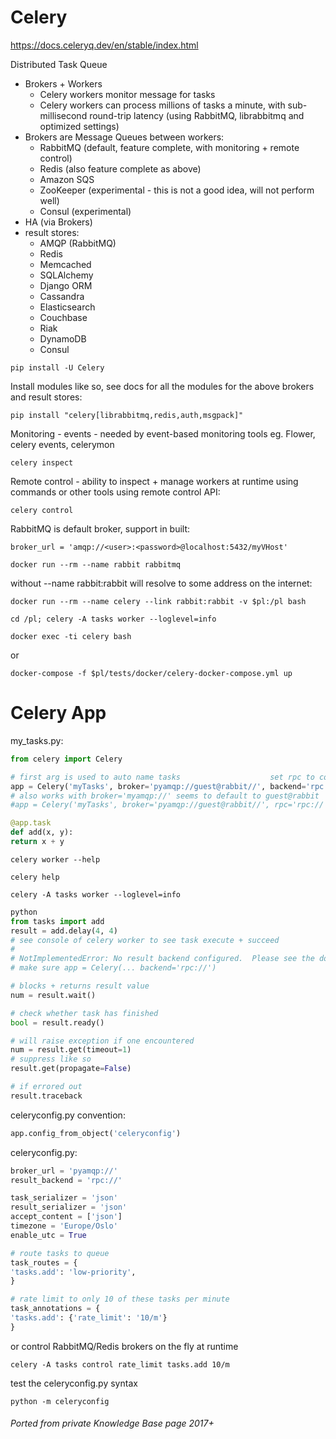 # Celery

https://docs.celeryq.dev/en/stable/index.html

Distributed Task Queue

- Brokers + Workers
  - Celery workers monitor message for tasks
  - Celery workers can process millions of tasks a minute, with sub-millisecond round-trip latency (using RabbitMQ, librabbitmq and optimized settings)
- Brokers are Message Queues between workers:
  - RabbitMQ (default, feature complete, with monitoring + remote control)
  - Redis    (also feature complete as above)
  - Amazon SQS
  - ZooKeeper (experimental - this is not a good idea, will not perform well)
  - Consul (experimental)
- HA (via Brokers)
- result stores:
  - AMQP (RabbitMQ)
  - Redis
  - Memcached
  - SQLAlchemy
  - Django ORM
  - Cassandra
  - Elasticsearch
  - Couchbase
  - Riak
  - DynamoDB
  - Consul

```shell
pip install -U Celery
```

Install modules like so, see docs for all the modules for the above brokers and result stores:

```shell
pip install "celery[librabbitmq,redis,auth,msgpack]"
```

Monitoring - events - needed by event-based monitoring tools eg. Flower, celery events, celerymon

```shell
celery inspect
```

Remote control - ability to inspect + manage workers at runtime using commands or other tools using remote control API:

```shell
celery control
```

RabbitMQ is default broker, support in built:

```
broker_url = 'amqp://<user>:<password>@localhost:5432/myVHost'
```

```shell
docker run --rm --name rabbit rabbitmq
```

without --name rabbit:rabbit will resolve to some address on the internet:

```shell
docker run --rm --name celery --link rabbit:rabbit -v $pl:/pl bash
```

```shell
cd /pl; celery -A tasks worker --loglevel=info
```

```shell
docker exec -ti celery bash
```

or

```shell
docker-compose -f $pl/tests/docker/celery-docker-compose.yml up
```

# Celery App


my_tasks.py:

```python
from celery import Celery

# first arg is used to auto name tasks                    set rpc to collect results
app = Celery('myTasks', broker='pyamqp://guest@rabbit//', backend='rpc://')
# also works with broker='myamqp://' seems to default to guest@rabbit
#app = Celery('myTasks', broker='pyamqp://guest@rabbit//', rpc='rpc://')

@app.task
def add(x, y):
return x + y
```

```shell
celery worker --help
```

```shell
celery help
```

```shell
celery -A tasks worker --loglevel=info
```

```python
python
from tasks import add
result = add.delay(4, 4)
# see console of celery worker to see task execute + succeed
#
# NotImplementedError: No result backend configured.  Please see the documentation for more information.
# make sure app = Celery(... backend='rpc://')

# blocks + returns result value
num = result.wait()

# check whether task has finished
bool = result.ready()

# will raise exception if one encountered
num = result.get(timeout=1)
# suppress like so
result.get(propagate=False)

# if errored out
result.traceback
```

celeryconfig.py convention:
```python
app.config_from_object('celeryconfig')
```

celeryconfig.py:
```python
broker_url = 'pyamqp://'
result_backend = 'rpc://'

task_serializer = 'json'
result_serializer = 'json'
accept_content = ['json']
timezone = 'Europe/Oslo'
enable_utc = True

# route tasks to queue
task_routes = {
'tasks.add': 'low-priority',
}

# rate limit to only 10 of these tasks per minute
task_annotations = {
'tasks.add': {'rate_limit': '10/m'}
}
```

or control RabbitMQ/Redis brokers on the fly at runtime

```shell
celery -A tasks control rate_limit tasks.add 10/m
```

test the celeryconfig.py syntax

```shell
python -m celeryconfig
```


###### Ported from private Knowledge Base page 2017+
